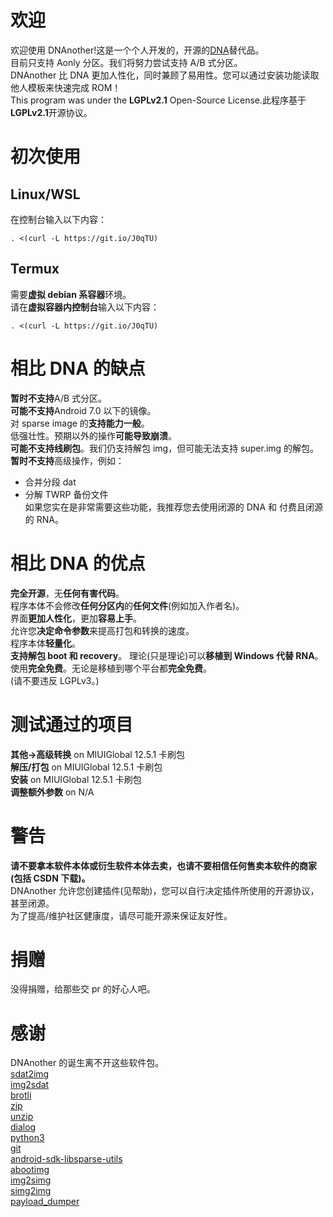 # 欢迎

欢迎使用 DNAnother!这是一个个人开发的，开源的[DNA](https://gitee.com/sharpeter/DNA)替代品。  
目前只支持 Aonly 分区。我们将努力尝试支持 A/B 式分区。  
DNAnother 比 DNA 更加人性化，同时兼顾了易用性。您可以通过安装功能读取他人模板来快速完成 ROM！  
This program was under the **LGPLv2.1** Open-Source License.此程序基于**LGPLv2.1**开源协议。

# 初次使用

## Linux/WSL

在控制台输入以下内容：

```
. <(curl -L https://git.io/J0qTU)
```

## Termux

需要**虚拟 debian 系容器**环境。  
请在**虚拟容器内控制台**输入以下内容：

```
. <(curl -L https://git.io/J0qTU)
```

# 相比 DNA 的缺点

**暂时不支持**A/B 式分区。  
**可能不支持**Android 7.0 以下的镜像。  
对 sparse image 的**支持能力一般**。  
低强壮性。预期以外的操作**可能导致崩溃**。  
**可能不支持线刷包**。我们仍支持解包 img，但可能无法支持 super.img 的解包。
**暂时不支持**高级操作，例如：

- 合并分段 dat
- 分解 TWRP 备份文件  
  如果您实在是非常需要这些功能，我推荐您去使用闭源的 DNA 和 付费且闭源的 RNA。

# 相比 DNA 的优点

**完全开源**，无**任何有害代码**。  
程序本体不会修改**任何分区内**的**任何文件**(例如加入作者名)。  
界面**更加人性化**，更加**容易上手**。  
允许您**决定命令参数**来提高打包和转换的速度。  
程序本体**轻量化**。  
**支持解包 boot 和 recovery**。
理论(只是理论)可以**移植到 Windows 代替 RNA**。  
使用**完全免费**。无论是移植到哪个平台都**完全免费**。  
(请不要违反 LGPLv3。)

# 测试通过的项目

**其他->高级转换** on MIUIGlobal 12.5.1 卡刷包  
**解压/打包** on MIUIGlobal 12.5.1 卡刷包  
**安装** on MIUIGlobal 12.5.1 卡刷包  
**调整额外参数** on N/A

# 警告

**请不要拿本软件本体或衍生软件本体去卖，也请不要相信任何售卖本软件的商家(包括 CSDN 下载)。**  
DNAnother 允许您创建插件(见帮助)，您可以自行决定插件所使用的开源协议，甚至闭源。  
为了提高/维护社区健康度，请尽可能开源来保证友好性。

# 捐赠

没得捐赠，给那些交 pr 的好心人吧。

# 感谢

DNAnother 的诞生离不开这些软件包。  
[sdat2img](https://github.com/xpirt/sdat2img)  
[img2sdat](https://github.com/xpirt/img2sdat)  
[brotli](https://github.com/google/brotli)  
[zip](http://www.info-zip.org/Zip.html)  
[unzip](http://www.info-zip.org/UnZip.html)  
[dialog](https://invisible-island.net/dialog/dialog.html)  
[python3](https://www.python.org/)  
[git](https://git-scm.com/)  
[android-sdk-libsparse-utils](https://android.googlesource.com/platform/system/core)  
[abootimg](http://gitorious.org/ac100/abootimg)  
[img2simg](https://android.googlesource.com/platform/system/core)  
[simg2img](https://android.googlesource.com/platform/system/core)  
[payload_dumper](https://github.com/vm03/payload_dumper)
